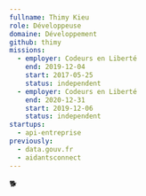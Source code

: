 ```yaml
---
fullname: Thimy Kieu
role: Développeuse
domaine: Développement
github: thimy
missions:
  - employer: Codeurs en Liberté
    end: 2019-12-04
    start: 2017-05-25
    status: independent
  - employer: Codeurs en Liberté
    end: 2020-12-31
    start: 2019-12-06
    status: independent
startups:
  - api-entreprise
previously:
  - data.gouv.fr
  - aidantsconnect
---
```

🐕
